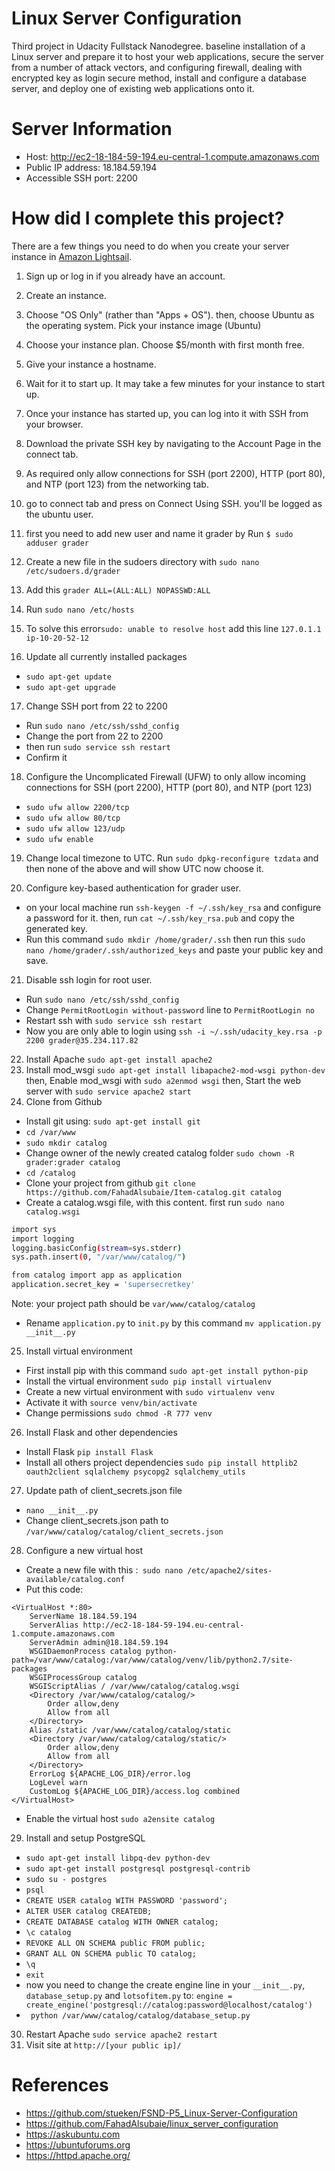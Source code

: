 # Linux Server Configuration

Third project in Udacity Fullstack Nanodegree.
 baseline installation of a Linux server and prepare it to host your web applications, secure the server from a number of attack vectors, and configuring firewall, dealing with encrypted key as login secure method, install and configure a database server, and deploy one of existing web applications onto it.
 
# Server Information
  - Host: http://ec2-18-184-59-194.eu-central-1.compute.amazonaws.com
  - Public IP address: 18.184.59.194
  - Accessible SSH port: 2200

# How did I complete this project?
There are a few things you need to do when you create your server instance in [Amazon Lightsail](https://aws.amazon.com/lightsail/).
1. Sign up or log in if you already have an account.

2. Create an instance.

3. Choose "OS Only" (rather than "Apps + OS"). then, choose Ubuntu as the operating system. Pick your instance image (Ubuntu)

4. Choose your instance plan. Choose $5/month with first month free.

5. Give your instance a hostname.

6. Wait for it to start up. It may take a few minutes for your instance to start up.


7. Once your instance has started up, you can log into it with SSH from your browser.
8. Download the private SSH key by navigating to the Account Page in the connect tab.
9. As required only allow connections for SSH (port 2200), HTTP (port 80), and NTP (port 123) from the networking tab.
10. go to connect tab and press on Connect Using SSH. you'll be logged as the ubuntu user.
11. first you need to add new user and name it grader by Run `$ sudo adduser grader`
12. Create a new file in the sudoers directory with `sudo nano /etc/sudoers.d/grader`
13. Add this `grader ALL=(ALL:ALL) NOPASSWD:ALL`
14. Run `sudo nano /etc/hosts`
15. To solve this error`sudo: unable to resolve host` add this line `127.0.1.1 ip-10-20-52-12`
16. Update all currently installed packages 
- `sudo apt-get update`
- `sudo apt-get upgrade`
17. Change SSH port from 22 to 2200

- Run `sudo nano /etc/ssh/sshd_config`
- Change the port from 22 to 2200
- then run `sudo service ssh restart`
- Confirm it

18. Configure the Uncomplicated Firewall (UFW) to only allow incoming connections for SSH (port 2200), HTTP (port 80), and NTP (port 123)

  -  `sudo ufw allow 2200/tcp`
  -  `sudo ufw allow 80/tcp`
  -  `sudo ufw allow 123/udp`
  -  `sudo ufw enable`

19. Change local timezone to UTC. Run `sudo dpkg-reconfigure tzdata` and then none of the above and will show UTC now choose it.

20. Configure key-based authentication for grader user. 
- on your local machine run `ssh-keygen -f ~/.ssh/key_rsa` and configure a password for it. then, run `cat ~/.ssh/key_rsa.pub` and copy the generated key.
- Run this command `sudo mkdir /home/grader/.ssh` then run this `sudo nano /home/grader/.ssh/authorized_keys` and paste your public key and save.
21. Disable ssh login for root user.

   - Run `sudo nano /etc/ssh/sshd_config`
   - Change `PermitRootLogin without-password` line to `PermitRootLogin no`
   - Restart ssh with `sudo service ssh restart`
   - Now you are only able to login using `ssh -i ~/.ssh/udacity_key.rsa -p 2200 grader@35.234.117.82`

22. Install Apache `sudo apt-get install apache2`
23. Install mod_wsgi `sudo apt-get install libapache2-mod-wsgi python-dev` then, Enable mod_wsgi with `sudo a2enmod wsgi` then, Start the web server with `sudo service apache2 start`
24. Clone from Github
   - Install git using: `sudo apt-get install git`
   - `cd /var/www`
   - `sudo mkdir catalog`
   - Change owner of the newly created catalog folder `sudo chown -R grader:grader catalog`
   - `cd /catalog`
   - Clone your project from github `git clone https://github.com/FahadAlsubaie/Item-catalog.git catalog`
   - Create a catalog.wsgi file, with this content. first run `sudo nano catalog.wsgi`
   ```sh 
   import sys
import logging
logging.basicConfig(stream=sys.stderr)
sys.path.insert(0, "/var/www/catalog/")

from catalog import app as application
application.secret_key = 'supersecretkey'
   ```
   Note: your project path should be `var/www/catalog/catalog`
   - Rename `application.py` to `init.py` by this command `mv application.py __init__.py`
25. Install virtual environment

   - First install pip with this command `sudo apt-get install python-pip`
   - Install the virtual environment `sudo pip install virtualenv`
   - Create a new virtual environment with `sudo virtualenv venv`
   - Activate it with `source venv/bin/activate`
   - Change permissions `sudo chmod -R 777 venv`

26. Install Flask and other dependencies

   - Install Flask `pip install Flask`
   - Install all others project dependencies `sudo pip install httplib2 oauth2client sqlalchemy psycopg2 sqlalchemy_utils`

27. Update path of client_secrets.json file

   - `nano __init__.py`
   - Change client_secrets.json path to `/var/www/catalog/catalog/client_secrets.json`
   
28. Configure a new virtual host
- Create a new file with this :` sudo nano /etc/apache2/sites-available/catalog.conf`
- Put this code:
```
<VirtualHost *:80>
    ServerName 18.184.59.194
    ServerAlias http://ec2-18-184-59-194.eu-central-1.compute.amazonaws.com
    ServerAdmin admin@18.184.59.194
    WSGIDaemonProcess catalog python-path=/var/www/catalog:/var/www/catalog/venv/lib/python2.7/site-packages
    WSGIProcessGroup catalog
    WSGIScriptAlias / /var/www/catalog/catalog.wsgi
    <Directory /var/www/catalog/catalog/>
        Order allow,deny
        Allow from all
    </Directory>
    Alias /static /var/www/catalog/catalog/static
    <Directory /var/www/catalog/catalog/static/>
        Order allow,deny
        Allow from all
    </Directory>
    ErrorLog ${APACHE_LOG_DIR}/error.log
    LogLevel warn
    CustomLog ${APACHE_LOG_DIR}/access.log combined
</VirtualHost>
```
- Enable the virtual host `sudo a2ensite catalog`

29. Install and setup PostgreSQL

   - `sudo apt-get install libpq-dev python-dev`
   - `sudo apt-get install postgresql postgresql-contrib`
   - `sudo su - postgres`
   - `psql`
   - `CREATE USER catalog WITH PASSWORD 'password';`
 - `ALTER USER catalog CREATEDB;`
 -   `CREATE DATABASE catalog WITH OWNER catalog;`
 -   `\c catalog`
 -   `REVOKE ALL ON SCHEMA public FROM public;`
 -   `GRANT ALL ON SCHEMA public TO catalog;`
 -   `\q`
 -   `exit`
 -   now you need to change the create engine line in your `__init__.py`, `database_setup.py` and `lotsofitem.py` to: `engine = create_engine('postgresql://catalog:password@localhost/catalog')`
  - ` python /var/www/catalog/catalog/database_setup.py`

30. Restart Apache `sudo service apache2 restart`
31. Visit site at `http://[your public ip]/`
# References
- https://github.com/stueken/FSND-P5_Linux-Server-Configuration
- https://github.com/FahadAlsubaie/linux_server_configuration
- https://askubuntu.com
- https://ubuntuforums.org
- https://httpd.apache.org/
